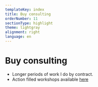 ```yaml
---
templateKey: index
title: Buy consulting
orderNumber: 11
sectionType: highlight
theme: lightgray
alignment: right
language: en
---
```


# Buy consulting
* Longer periods of work I do by contract. 
* Action filled workshops available [here](/workshop)

